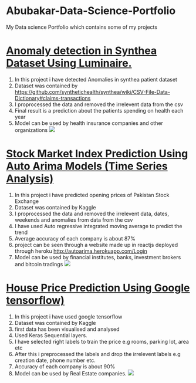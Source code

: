 # Abubakar-Data-Science-Portfolio
My Data science Portfolio which contains some of my projects

# [Anomaly detection in Synthea Dataset Using Luminaire.](https://github.com/abubakar123SVD/anomaly-detection-using-luminaire)
1. In this project i have detected Anomalies in synthea patient dataset
2. Dataset was contained by https://github.com/synthetichealth/synthea/wiki/CSV-File-Data-Dictionary#claims-transactions
3. I proprocessed the data and removed the irrelevent data from the csv
4. Final result is a prediction about the patients spending on health each year
5. Model can be used by health insurance companies and other organizations
![](https://github.com/abubakar123SVD/Abubakar-Data-Science-Portfolio/blob/57b8929e4755a2525a0eaf7c11d53bc91bd87e0c/Anomaly.png)

# [Stock Market Index Prediction Using Auto Arima Models (Time Series Analysis)](https://github.com/abubakar123SVD/Auto-Arima-Stock-Prediction)
1. In this project i have predicted opening prices of Pakistan Stock Exchange
2. Dataset was contained by Kaggle
3. I proprocessed the data and removed the irrelevent data, dates, weekends and anomalies from data from the csv
4. I have used Auto regressive integrated moving average to predict the trend
5. Average accuracy of each company is about 87%
7. project can be seen through a website made up in reactjs deployed through heroku http://autoarima.herokuapp.com/Login
8. Model can be used by financial institutes, banks, investment brokers and bitcoin tradings
![](https://github.com/abubakar123SVD/Abubakar-Data-Science-Portfolio/blob/c4e92e0c629cb712e95f6ba19314600301606dd1/hbl.png)


# [House Price Prediction Using Google tensorflow)](https://github.com/abubakar123SVD/House-Price-prediction-)
1. In this project i have used google tensorflow
2. Dataset was contained by Kaggle
3. first data has been visualised and analysed
4. Used Keras Sequential layers.
5. I have selected right labels to train the price e.g rooms, parking lot, area etc
6. After this i preprocessed the labels and drop the irrelevent labels e.g creation date, phone number etc.
7. Accuracy of each company is about 90%
8. Model can be used by Real Estate companies.
![](https://github.com/abubakar123SVD/Abubakar-Data-Science-Portfolio/blob/c4e92e0c629cb712e95f6ba19314600301606dd1/hbl.png)
